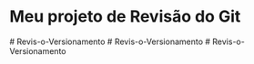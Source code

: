 # Meu projeto de Revisão do Git
#   R e v i s - o - V e r s i o n a m e n t o  
 #   R e v i s - o - V e r s i o n a m e n t o  
 #   R e v i s - o - V e r s i o n a m e n t o  
 